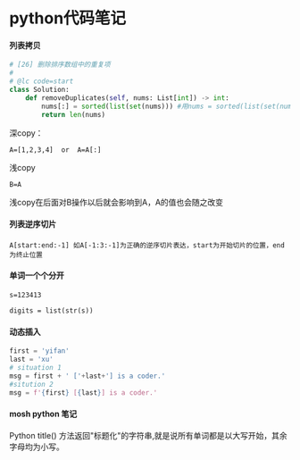 # python代码笔记

#### 列表拷贝

```python
# [26] 删除排序数组中的重复项
#
# @lc code=start
class Solution:
    def removeDuplicates(self, nums: List[int]) -> int:
        nums[:] = sorted(list(set(nums))) #用nums = sorted(list(set(nums)))为浅拷贝
        return len(nums)
```

深copy：

`A=[1,2,3,4]  or  A=A[:]`

浅copy

`B=A`

浅copy在后面对B操作以后就会影响到A，A的值也会随之改变 

#### 列表逆序切片

`A[start:end:-1] 如A[-1:3:-1]为正确的逆序切片表达，start为开始切片的位置，end为终止位置`

#### 单词一个个分开

`s=123413`

`digits = list(str(s)) `

#### 动态插入

```python
first = 'yifan'
last = 'xu'
# situation 1
msg = first + ' ['+last+'] is a coder.'
#sitution 2
msg = f'{first} [{last}] is a coder.'
```

#### mosh python 笔记

Python title() 方法返回"标题化"的字符串,就是说所有单词都是以大写开始，其余字母均为小写。





